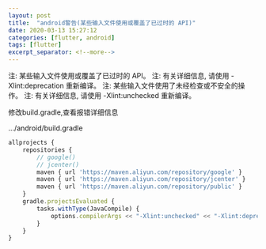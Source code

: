 ```yaml
---
layout: post
title:  "android警告(某些输入文件使用或覆盖了已过时的 API)"
date: 2020-03-13 15:27:12
categories: [flutter, android]
tags: [flutter]
excerpt_separator: <!--more-->
---
```


注: 某些输入文件使用或覆盖了已过时的 API。 
注: 有关详细信息, 请使用 -Xlint:deprecation 重新编译。 
注: 某些输入文件使用了未经检查或不安全的操作。 
注: 有关详细信息, 请使用 -Xlint:unchecked 重新编译。

修改build.gradle,查看报错详细信息

.../android/build.gradle

```js
allprojects {
    repositories {
        // google()
        // jcenter()
        maven { url 'https://maven.aliyun.com/repository/google' }
        maven { url 'https://maven.aliyun.com/repository/jcenter' }
        maven { url 'https://maven.aliyun.com/repository/public' }
    }
    gradle.projectsEvaluated {
        tasks.withType(JavaCompile) {
            options.compilerArgs << "-Xlint:unchecked" << "-Xlint:deprecation"
        }
    }
}
```